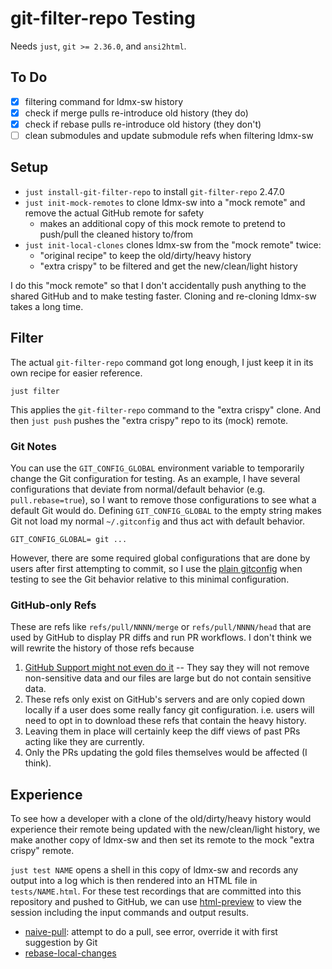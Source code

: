 # git-filter-repo Testing

Needs `just`, `git >= 2.36.0`, and `ansi2html`.

## To Do
- [x] filtering command for ldmx-sw history
- [x] check if merge pulls re-introduce old history (they do)
- [x] check if rebase pulls re-introduce old history (they don't)
- [ ] clean submodules and update submodule refs when filtering ldmx-sw

## Setup
- `just install-git-filter-repo` to install `git-filter-repo` 2.47.0
- `just init-mock-remotes` to clone ldmx-sw into a "mock remote" and remove the actual GitHub remote for safety
  - makes an additional copy of this mock remote to pretend to push/pull the cleaned history to/from
- `just init-local-clones` clones ldmx-sw from the "mock remote" twice:
  - "original recipe" to keep the old/dirty/heavy history
  - "extra crispy" to be filtered and get the new/clean/light history

I do this "mock remote" so that I don't accidentally push anything to the shared GitHub
and to make testing faster. Cloning and re-cloning ldmx-sw takes a long time.

## Filter
The actual `git-filter-repo` command got long enough, I just keep it in its own
recipe for easier reference.
```
just filter
```
This applies the `git-filter-repo` command to the "extra crispy" clone.
And then `just push` pushes the "extra crispy" repo to its (mock) remote.

### Git Notes
You can use the `GIT_CONFIG_GLOBAL` environment variable to temporarily change the Git configuration for testing.
As an example, I have several configurations that deviate from normal/default behavior (e.g. `pull.rebase=true`),
so I want to remove those configurations to see what a default Git would do.
Defining `GIT_CONFIG_GLOBAL` to the empty string makes Git not load my normal `~/.gitconfig` and thus act
with default behavior.
```
GIT_CONFIG_GLOBAL= git ...
```
However, there are some required global configurations that are done by users after first attempting to commit,
so I use the [plain gitconfig](plain-gitconfig) when testing to see the Git behavior relative to this minimal
configuration.

### GitHub-only Refs
These are refs like `refs/pull/NNNN/merge` or `refs/pull/NNNN/head` that are used by GitHub to display PR diffs
and run PR workflows.
I don't think we will rewrite the history of those refs because
1. [GitHub Support might not even do it](https://docs.github.com/en/authentication/keeping-your-account-and-data-secure/removing-sensitive-data-from-a-repository#fully-removing-the-data-from-github) -- They say they will not remove non-sensitive data and our files are large but do not contain sensitive data.
2. These refs only exist on GitHub's servers and are only copied down locally if a user does some really fancy git configuration. i.e. users will need to opt in to download these refs that contain the heavy history.
3. Leaving them in place will certainly keep the diff views of past PRs acting like they are currently.
4. Only the PRs updating the gold files themselves would be affected (I think).

## Experience
To see how a developer with a clone of the old/dirty/heavy history would experience
their remote being updated with the new/clean/light history, we make another copy of ldmx-sw
and then set its remote to the mock "extra crispy" remote.

`just test NAME` opens a shell in this copy of ldmx-sw and records any output into a log which
is then rendered into an HTML file in `tests/NAME.html`. For these test recordings that are committed
into this repository and pushed to GitHub, we can use [html-preview](https://github.com/html-preview/html-preview.github.io) to view the session including the input commands and output results.

- [naive-pull](https://html-preview.github.io/?url=https://github.com/tomeichlersmith/ldmx-sw-rewrite-history-testing/blob/main/tests/naive-pull.html): attempt to do a pull, see error, override it with first suggestion by Git
- [rebase-local-changes](https://html-preview.github.io/?url=https://github.com/tomeichlersmith/ldmx-sw-rewrite-history-testing/blob/main/tests/rebase-local-changes.html)
